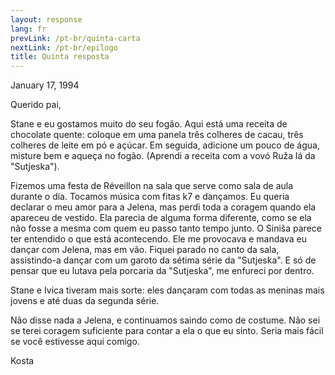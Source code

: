 ```yaml
---
layout: response
lang: fr
prevLink: /pt-br/quinta-carta
nextLink: /pt-br/epilogo
title: Quinta resposta
---
```


<div class="Response-date">January 17, 1994</div>

Querido pai,

Stane e eu gostamos muito do seu fogão. Aqui está uma receita de chocolate quente: coloque em uma panela três colheres de cacau, três colheres de leite em pó e açúcar. Em seguida, adicione um pouco de água, misture bem e aqueça no fogão. (Aprendi a receita com a vovó Ruža lá da "Sutjeska").

Fizemos uma festa de Réveillon na sala que serve como sala de aula durante o dia. Tocamos música com fitas k7 e dançamos. Eu queria declarar o meu amor para a Jelena, mas perdi toda a coragem quando ela apareceu de vestido. Ela parecia de alguma forma diferente, como se ela não fosse a mesma com quem eu passo tanto tempo junto. O Siniša parece ter entendido o que está acontecendo. Ele me provocava e mandava eu dançar com Jelena, mas em vão. Fiquei parado no canto da sala, assistindo-a dançar com um garoto da sétima série da "Sutjeska". E só de pensar que eu lutava pela porcaria da "Sutjeska", me enfureci por dentro.

Stane e Ivica tiveram mais sorte: eles dançaram com todas as meninas mais jovens e até duas da segunda série.

Não disse nada a Jelena, e continuamos saindo como de costume. Não sei se terei coragem suficiente para contar a ela o que eu sinto. Seria mais fácil se você estivesse aqui comigo.

<div class="Response-signature">Kosta</div>
